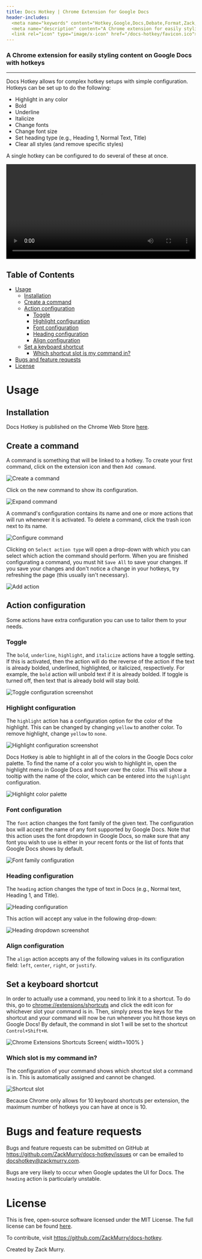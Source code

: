```yaml
---
title: Docs Hotkey | Chrome Extension for Google Docs
header-includes:
  <meta name="keywords" content="Hotkey,Google,Docs,Debate,Format,Zack,Murry,Chrome,Extension,Browser,Shortcut" /><meta >
  <meta name="description" content="A Chrome extension for easily styling content on Google Docs with hotkeys" />
  <link rel="icon" type="image/x-icon" href="/docs-hotkey/favicon.ico">
---
```


### A Chrome extension for easily styling content on Google Docs with hotkeys

---

Docs Hotkey allows for complex hotkey setups with simple configuration. Hotkeys can be set up to do the following:

- Highlight in any color
- Bold
- Underline
- Italicize
- Change fonts
- Change font size
- Set heading type (e.g., Heading 1, Normal Text, Title)
- Clear all styles (and remove specific styles)

A single hotkey can be configured to do several of these at once.

<video controls width="100%">
  <source src="https://user-images.githubusercontent.com/64462489/178075172-5f7ef0b2-1af4-4c0b-a1cb-ad9672e3d089.mp4" type="video/mp4" />
  Sorry, your browser doesn't support embedded videos.
</video>

## Table of Contents

- [Usage](#usage)
  - [Installation](#installation)
  - [Create a command](#create-a-command)
  - [Action configuration](#action-configuration)
    - [Toggle](#toggle)
    - [Highlight configuration](#highlight-configuration)
    - [Font configuration](#font-configuration)
    - [Heading configuration](#heading-configuration)
    - [Align configuration](#align-configuration)
  - [Set a keyboard shortcut](#set-a-keyboard-shortcut)
    - [Which shortcut slot is my command in?](#which-slot-is-my-command-in)
- [Bugs and feature requests](#bugs-and-feature-requests)
- [License](#license)

# Usage

## Installation

Docs Hotkey is published on the Chrome Web Store [here](https://chrome.google.com/webstore/detail/docs-hotkey/npkpplmpfeaeemeecniaikpjjfbfefhh).

## Create a command

A command is something that will be linked to a hotkey. To create your first command, click on the extension icon and then `Add command`.

![Create a command](docs/add_command.png)

Click on the new command to show its configuration.

![Expand command](docs/new_command.png)

A command's configuration contains its name and one or more actions that will run whenever it is activated. To delete a command, click the trash icon next to its name.

![Configure command](docs/configure_command.png)

Clicking on `Select action type` will open a drop-down with which you can select which action the command should perform. When you are finished configurating a command, you must hit `Save All` to save your changes. If you save your changes and don't notice a change in your hotkeys, try refreshing the page (this usually isn't necessary).

![Add action](docs/add_action.png)

## Action configuration

Some actions have extra configuration you can use to tailor them to your needs.

### Toggle

The `bold`, `underline`, `highlight`, and `italicize` actions have a toggle setting. If this is activated, then the action will do the reverse of the action if the text is already bolded, underlined, highlighted, or italicized, respectively. For example, the `bold` action will unbold text if it is already bolded. If toggle is turned off, then text that is already bold will stay bold.

![Toggle configuration screenshot](docs/action_toggle.png)

### Highlight configuration

The `highlight` action has a configuration option for the color of the highlight. This can be changed by changing `yellow` to another color. To remove highlight, change `yellow` to `none`.

![Highlight configuration screenshot](docs/highlight_configuration.png)

Docs Hotkey is able to highlight in all of the colors in the Google Docs color palette. To find the name of a color you wish to highlight in, open the highlight menu in Google Docs and hover over the color. This will show a tooltip with the name of the color, which can be entered into the `highlight` configuration.

![Highlight color palette](docs/highlight_palette.png)

### Font configuration

The `font` action changes the font family of the given text. The configuration box will accept the name of any font supported by Google Docs. Note that this action uses the font dropdown in Google Docs, so make sure that any font you wish to use is either in your recent fonts or the list of fonts that Google Docs shows by default.

![Font family configuration](docs/font_family.png)

### Heading configuration

The `heading` action changes the type of text in Docs (e.g., Normal text, Heading 1, and Title).

![Heading configuration](docs/heading.png)

This action will accept any value in the following drop-down:

![Heading dropdown screenshot](docs/heading_dropdown.png)

### Align configuration

The `align` action accepts any of the following values in its configuration field: `left`, `center`, `right`, or `justify`.

## Set a keyboard shortcut

In order to actually use a command, you need to link it to a shortcut. To do this, go to <chrome://extensions/shortcuts> and click the edit icon for whichever slot your command is in. Then, simply press the keys for the shortcut and your command will now be run whenever you hit those keys on Google Docs! By default, the command in slot 1 will be set to the shortcut `Control+Shift+H`.

![Chrome Extensions Shortcuts Screen](docs/chrome_shortcuts.png){ width=100% }

### Which slot is my command in?

The configuration of your command shows which shortcut slot a command is in. This is automatically assigned and cannot be changed.

![Shortcut slot](docs/shortcut_slot.png)

Because Chrome only allows for 10 keyboard shortcuts per extension, the maximum number of hotkeys you can have at once is 10.

# Bugs and feature requests

Bugs and feature requests can be submitted on GitHub at <https://github.com/ZackMurry/docs-hotkey/issues> or can be emailed to <docshotkey@zackmurry.com>.

Bugs are very likely to occur when Google updates the UI for Docs. The `heading` action is particularly unstable.

# License

This is free, open-source software licensed under the MIT License. The full license can be found [here](https://raw.githubusercontent.com/ZackMurry/docs-hotkey/main/LICENSE).

To contribute, visit <https://github.com/ZackMurry/docs-hotkey>.

Created by Zack Murry.
